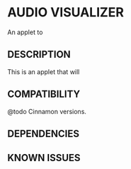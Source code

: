 AUDIO VISUALIZER
==============

An applet to 

DESCRIPTION
-----------

This is an applet that will

COMPATIBILITY
-------------

@todo Cinnamon versions.

DEPENDENCIES
------------

KNOWN ISSUES
------------


